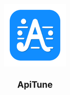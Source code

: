 <p align="center">
  <a rel="noreferrer noopener" href="https://apitune.io/">
    <picture>
        <img alt="Requestly Logo" src="./assets/icon_512.png" width="40%">
    </picture>
  </a>
  <h1 align="center">ApiTune</h1>
</p>
